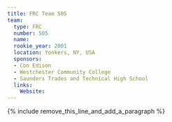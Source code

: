 ```yaml
---
title: FRC Team 505
team:
  type: FRC
  number: 505
  name:
  rookie_year: 2001
  location: Yonkers, NY, USA
  sponsors:
  - Con Edison
  - Westchester Community College
  - Saunders Trades and Technical High School
  links:
    Website:
---
```


{% include remove_this_line_and_add_a_paragraph %}